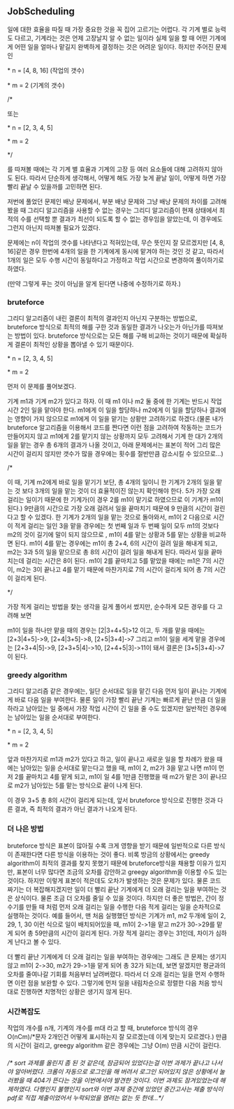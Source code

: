 ## JobScheduling

일에 대한 효율을 따질 때 가장 중요한 것을 꼭 집어 고르기는 어렵다. 각 기계 별로 능력도 다르고, 기계라는 것은 언제 고장날지 알 수 없는 일이라 실제 일을 할 때 어떤 기계에게 어떤 일을 얼마나 맡길지 완벽하게 결정하는 것은 어려운 일이다. 하지만 주어진 문제인

\* n = [4, 8, 16] (작업의 갯수)

\* m = 2 (기계의 갯수)

/*

또는

\* n = [2, 3, 4, 5]

\* m = 2  

*/

를 따져볼 때에는 각 기계 별 효율과 기계의 고장 등 여러 요소들에 대해 고려하지 않아도 된다. 따라서 단순하게 생각해서, 어떻게 해도 가장 늦게 끝날 일이, 어떻게 하면 가장 빨리 끝날 수 있을까를 고민하면 된다. 

저번에 풀었던 문제인 배낭 문제에서, 부분 배낭 문제와 그냥 배낭 문제의 차이를 고려해 봤을 때 그리디 알고리즘을 사용할 수 없는 경우는 그리디 알고리즘이 현재 상태에서 최적의 수를 선택할 뿐 결과가 최선이 되도록 할 수 없는 경우임을 알았는데, 이 경우에도 그런지 아닌지 따져볼 필요가 있겠다.

문제에는 n이 작업의 갯수를 나타낸다고 적혀있는데, 무슨 뜻인지 잘 모르겠지만 [4, 8, 16]같은 경우 한번에 4개의 일을 한 기계에게 동시에 맡겨야 하는 것인 것 같고, 따라서 1개의 일은 모두 수행 시간이 동일하다고 가정하고 작업 시간으로 변경하여 풀이하기로 하였다. 

(만약 그렇게 푸는 것이 아님을 알게 된다면 나중에 수정하기로 하자.)

### bruteforce

그리디 알고리즘이 내린 결론이 최적의 결과인지 아닌지 구분하는 방법으로, bruteforce 방식으로 최적의 해를 구한 것과 동일한 결과가 나오는가 아닌가를 따져보는 방법이 있다. bruteforce 방식으로는 모든 해를 구해 비교하는 것이기 때문에 확실하게 결론이 최적인 상황을 뽑아낼 수 있기 때문이다.

\* n = [2, 3, 4, 5]

\* m = 2  

먼저 이 문제를 풀어보겠다.

기계 m1과 기계 m2가 있다고 하자. 이 때 m1 이나 m2 둘 중에 한 기계는 반드시 작업 시간 2인 일을 맡아야 한다. m1에게 이 일을 할당하나 m2에게 이 일을 할당하나 결과에는 영향이 가지 않으므로 m1에게 이 일을 맡기는 상황만 고려하기로 하겠다.(물론 내가 bruteforce 알고리즘을 이용해서 코드를 짠다면 이런 점을 고려하여 작동하는 코드가 만들어지지 않고 m1에게 2를 맡기지 않는 상황까지 모두 고려해서 기계 한 대가 2개의 일을 맡는 경우 총 6개의 결과가 나올 것이고, 아래 문제에서는 표본이 적어 그리 많은 시간이 걸리지 않지만 갯수가 많을 경우에는 횟수를 절반만큼 감소시킬 수 있으므로...)

/*

이 때, 기계 m2에게 바로 일을 맡기기 보단, 총 4개의 일이니 한 기계가 2개의 일을 맡는 것 보다 3개의 일을 맡는 것이 더 효율적이진 않는지 확인해야 한다. 5가 가장 오래 걸리는 일이기 때문에 한 기계가(이 경우 2를 m1이 맡기로 하였으므로 이 기계가 m1이 된다.) 9만큼의 시간으로 가장 오래 걸려서 일을 끝마치기 때문에 9 만큼의 시간이 걸린다고 할 수 있겠다.
한 기계가 2개의 일을 맡는 것으로 돌아와서, m1이 2 다음으로 시간이 적게 걸리는 일인 3을 맡을 경우에는 첫 번째 일과 두 번째 일이 모두 m1의 것보다 m2의 것이 길기에 말이 되지 않으므로 , m1이 4를 맡는 상황과 5를 맡는 상황을 비교하면 된다. m1이 4를 맡는 경우에는 m1이 총 2+4, 6의 시간이 걸려 일을 해내게 되고, m2는 3과 5의 일을 맡으므로 총 8의 시간이 걸려 일을 해내게 된다. 따라서 일을 끝마치는데 걸리는 시간은 8이 된다.
m1이 2를 끝마치고 5를 맡았을 때에는 m1은 7의 시간이, m2는 3이 끝나고 4를 맡기 때문에 마찬가지로 7의 시간이 걸리게 되어 총 7의 시간이 걸리게 된다.

*/

가장 적게 걸리는 방법을 찾는 생각을 길게 풀어서 썼지만, 순수하게 모든 경우를 다 고려해 보면

m1이 일을 하나만 맡을 때의 경우는 [2|3+4+5]>12 이고, 두 개를 맡을 때에는 [2+3|4+5]->9, [2+4|3+5]->8, [2+5|3+4]->7 그리고 m1이 일을 세게 맡을 경우에는 [2+3+4|5]->9, [2+3+5|4]->10, [2+4+5|3]->11이 돼서 결론은 [3+5|3+4]->7이 된다.

### greedy algorithm

그리디 알고리즘 같은 경우에는, 일단 순서대로 일을 맡긴 다음 먼저 일이 끝나는 기계에게 바로 다음 일을 부여한다. 물론 일이 가장 빨리 끝난 기계는 빠르게 끝난 만큼 더 일을 하라고 남아있는 일 중에서 가장 작업 시간이 긴 일을 줄 수도 있겠지만 일반적인 경우에는 남아있는 일을 순서대로 부여한다. 

\* n = [2, 3, 4, 5]

\* m = 2  

앞과 마찬가지로 m1과 m2가 있다고 하고,  일이 끝나고 새로운 일을 할 차례가 왔을 때에는 남아있는 일을 순서대로 맡는다고 했을 때, m1이 2, m2가 3을 맡고 나면 m1이 먼저 2를 끝마치고 4를 맡게 되고, m1이 일 4를 1만큼 진행했을 때 m2가 맡은 3이 끝나므로 m2가 남아있는 5를 맡는 방식으로 끝이 나게 된다. 

이 경우 3+5 총 8의 시간이 걸리게 되는데, 앞서 bruteforce 방식으로 진행한 것과 다른 결과, 즉 최적의 결과가 아닌 결과가 나오게 된다.

### 더 나은 방법

bruteforce 방식은 표본이 많아질 수록 크게 영향을 받기 때문에 일반적으로 다른 방식이 존재한다면 다른 방식을 이용하는 것이 좋다. 비록 방금의 상황에서는 greedy algorithm이 최적의 결과를 찾지 못했기 때문에 bruteforce방식을 채용할 이유가 있지만, 표본이 너무 많다면 조금의 오차를 감안하고 greegy algorithm을 이용할 수도 있는 것이다.
하지만 이렇게 표본이 적은데도 오차가 발생하는 것은 문제가 있다. 물론 코드 짜기는 더 복잡해지겠지만 일이 더 빨리 끝난 기계에게 더 오래 걸리는 일을 부여하는 것은 상식이다. 물론 조금 더 오차를 줄일 수 있을 것이다. 하지만 더 좋은 방법은, 간이 정수기를 만들 때 처럼 먼저 오래 걸리는 일을 수행한 다음 적게 걸리는 일을 순차적으로 실행하는 것이다.
예를 들어서, 맨 처음 실행했던 방식은 기계가 m1, m2 두개에 일이 2, 29, 1, 30 이런 식으로 일이 배치되어있을 때, m1이 2->1을 맡고 m2가 30->29를 맡게 되어 총 59만큼의 시간이 걸리게 된다.  가장 적게 걸리는 경우는 31인데, 차이가 심하게 난다고 볼 수 있다.

더 빨리 끝난 기계에게 더 오래 걸리는 일을 부여하는 경우에는 그래도 큰 문제는 생기지 않고 m1이 2->30, m2가 29->1을 맡게 되어 총 32가 되는데, 보면 알겠지만 평균과의 오차를 줄여나갈 기회를 처음부터 날려버렸다. 따라서 더 오래 걸리는 일을 먼저 수행하면 이런 점을 보완할 수 있다.
그렇기에 먼저 일을 내림차순으로 정렬한 다음 처음 방식대로 진행하면 치명적인 상황은 생기지 않게 된다.

### 시간복잡도

작업의 개수를 n개, 기계의 개수를 m대 라고 할 때, bruteforce 방식의 경우 O(nCm)/*문자 2개인건 어떻게 표시하는지 잘 모르겠는데 이게 맞는지 모르겠다.) 만큼의 시간이 걸리고, greegy algorithm 같은 경우에는  그냥 O(m) 만큼 시간이 걸린다.





###### /* sort 과제를 올린지 좀 된 것 같은데, 잠금되어 있었다는걸 이번 과제가 끝나고 나서야 알아버렸다. 크롬이 자동으로 로그인을 해 버려서 로그인 되어있지 않은 상황에서 눌러봤을 때 404가 뜬다는 것을 이번에서야 발견한 것이다. 이번 과제도 잠겨있었는데 해제하였다. 다행인지 불행인지 sort와 이번 과제 중간에 있었던 중간고사는 제출 방식이 pdf로 직접 제출이었어서 누락되었을 염려는 없는 듯 한데...*/




